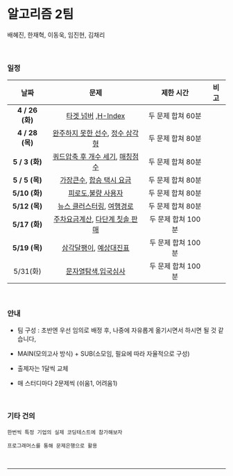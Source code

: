 # 알고리즘 2팀

배혜진, 한재혁, 이동욱, 임진현, 김채리

<br>

### 일정

|      날짜       |                             문제                             |     제한 시간      | 비고 |
| :-------------: | :----------------------------------------------------------: | :----------------: | :--: |
| **4 / 26 (화)** | [타겟 넘버](https://programmers.co.kr/learn/courses/30/parts/12421) ,[H-Index](https://programmers.co.kr/learn/courses/30/parts/12198) | 두 문제 합쳐 60분  |      |
| **4 / 28 (목)** | [완주하지 못한 선수](https://programmers.co.kr/learn/courses/30/parts/12077), [정수 삼각형](https://programmers.co.kr/learn/courses/30/parts/12263) | 두 문제 합쳐 80분  |      |
| **5 / 3 (화)**  | [쿼드압축 후 개수 세기](https://programmers.co.kr/learn/courses/30/lessons/68936), [매칭점수](https://programmers.co.kr/learn/courses/30/lessons/42893) | 두 문제 합쳐 80분  |      |
| **5 / 5 (목)**  | [가장큰수](https://programmers.co.kr/learn/courses/30/lessons/42746), [합승 택시 요금](https://programmers.co.kr/learn/courses/30/lessons/72413) | 두 문제 합쳐 80분  |      |
| **5/10  (화)**  | [피로도](https://programmers.co.kr/learn/courses/30/lessons/87946),[불량 사용자](https://programmers.co.kr/learn/courses/30/lessons/64064) | 두 문제 합쳐 80분  |      |
|  **5/12 (목)**  | [뉴스 클러스터링](https://programmers.co.kr/learn/courses/30/lessons/17677), [여행경로](https://programmers.co.kr/learn/courses/30/lessons/43164) | 두 문제 합쳐 80분  |      |
|  **5/17 (화)**  | [주차요금계산](https://programmers.co.kr/learn/courses/30/lessons/92341), [다단계 칫솔 판매](https://programmers.co.kr/learn/courses/30/lessons/77486) | 두 문제 합쳐 100분 |      |
|  **5/19 (목)**  | [삼각달팽이](https://programmers.co.kr/learn/courses/30/lessons/68645), [예상대진표](https://programmers.co.kr/learn/courses/30/lessons/12985) | 두 문제 합쳐 100분 |      |
|    5/31(화)     | [문자열탐색](https://programmers.co.kr/learn/courses/30/lessons/60057),[입국심사](https://programmers.co.kr/learn/courses/30/lessons/43238) | 두 문제 합쳐 100분 |      |

<br>

### 안내

- 팀 구성 : 초반엔 우선 임의로 배정 후, 나중에 자유롭게 옮기시면서 하시면 될 것 같습니다,

- MAIN(모의고사 방식) + SUB(소모임, 필요에 따라 자율적으로 구성)
- 출제자는 1달씩 교체
- 매 스터디마다 2문제씩 (쉬움1, 어려움1)

<br>

### 기타 건의

```
한번씩 특정 기업의 실제 코딩테스트에 참가해보자

프로그래머스를 통해 문제은행으로 활용
```

<br>

---

